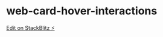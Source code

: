 # web-card-hover-interactions

[Edit on StackBlitz ⚡️](https://stackblitz.com/edit/web-card-hover-interactions)